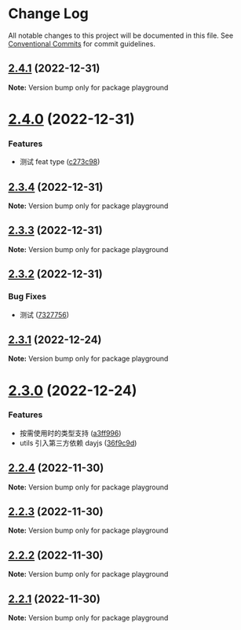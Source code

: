 # Change Log

All notable changes to this project will be documented in this file.
See [Conventional Commits](https://conventionalcommits.org) for commit guidelines.

## [2.4.1](https://github.com/cumt-robin/vue-pro-components/compare/playground@2.4.0...playground@2.4.1) (2022-12-31)

**Note:** Version bump only for package playground

# [2.4.0](https://github.com/cumt-robin/vue-pro-components/compare/playground@2.3.4...playground@2.4.0) (2022-12-31)

### Features

-   测试 feat type ([c273c98](https://github.com/cumt-robin/vue-pro-components/commit/c273c98b48d2e8e1b9776e23151dfc8e1b7898f7))

## [2.3.4](https://github.com/cumt-robin/vue-pro-components/compare/playground@2.3.3...playground@2.3.4) (2022-12-31)

**Note:** Version bump only for package playground

## [2.3.3](https://github.com/cumt-robin/vue-pro-components/compare/playground@2.3.2...playground@2.3.3) (2022-12-31)

**Note:** Version bump only for package playground

## [2.3.2](https://github.com/cumt-robin/vue-pro-components/compare/playground@2.3.1...playground@2.3.2) (2022-12-31)

### Bug Fixes

-   测试 ([7327756](https://github.com/cumt-robin/vue-pro-components/commit/73277560d601f1655d46a3e5e055636c51a21947))

## [2.3.1](https://github.com/cumt-robin/vue-pro-components/compare/playground@2.3.0...playground@2.3.1) (2022-12-24)

**Note:** Version bump only for package playground

# [2.3.0](https://github.com/cumt-robin/vue-pro-components/compare/playground@2.2.4...playground@2.3.0) (2022-12-24)

### Features

-   按需使用时的类型支持 ([a3ff996](https://github.com/cumt-robin/vue-pro-components/commit/a3ff9965f87b16d6aa8105fb6b7a13a9cc786bdc))
-   utils 引入第三方依赖 dayjs ([36f9c9d](https://github.com/cumt-robin/vue-pro-components/commit/36f9c9dc07e122f8bbfe75d46802da162c5aee63))

## [2.2.4](https://github.com/cumt-robin/vue-pro-components/compare/playground@2.2.3...playground@2.2.4) (2022-11-30)

**Note:** Version bump only for package playground

## [2.2.3](https://github.com/cumt-robin/vue-pro-components/compare/playground@2.2.2...playground@2.2.3) (2022-11-30)

**Note:** Version bump only for package playground

## [2.2.2](https://github.com/cumt-robin/vue-pro-components/compare/playground@2.2.1...playground@2.2.2) (2022-11-30)

**Note:** Version bump only for package playground

## [2.2.1](https://github.com/cumt-robin/vue-pro-components/compare/playground@2.2.0...playground@2.2.1) (2022-11-30)

**Note:** Version bump only for package playground

